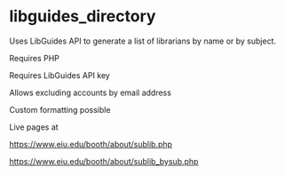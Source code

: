 # libguides_directory
Uses LibGuides API to generate a list of librarians by name or by subject.

Requires PHP

Requires LibGuides API key

Allows excluding accounts by email address

Custom formatting possible

Live pages at 

https://www.eiu.edu/booth/about/sublib.php

https://www.eiu.edu/booth/about/sublib_bysub.php
